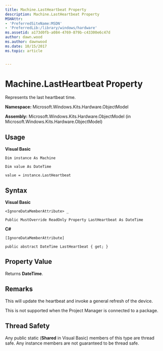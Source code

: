 ```yaml
---
title: Machine.LastHeartbeat Property
description: Machine.LastHeartbeat Property
MSHAttr:
- 'PreferredSiteName:MSDN'
- 'PreferredLib:/library/windows/hardware'
ms.assetid: a173d0fb-a084-4769-879b-c43300e6c47d
author: dawn.wood
ms.author: dawnwood
ms.date: 10/15/2017
ms.topic: article


---
```


# Machine.LastHeartbeat Property


Represents the last heartbeat time.

**Namespace:** Microsoft.Windows.Kits.Hardware.ObjectModel

**Assembly:** Microsoft.Windows.Kits.Hardware.ObjectModel (in Microsoft.Windows.Kits.Hardware.ObjectModel)

## <span id="Usage"></span><span id="usage"></span><span id="USAGE"></span>Usage


**Visual Basic**

`Dim instance As Machine`

`Dim value As DateTime`

`value = instance.LastHeartbeat`

## <span id="Syntax"></span><span id="syntax"></span><span id="SYNTAX"></span>Syntax


**Visual Basic**

`<IgnoreDataMemberAttribute> _`

`Public MustOverride ReadOnly Property LastHeartbeat As DateTime`

**C#**

`[IgnoreDataMemberAttribute]`

`public abstract DateTime LastHeartbeat { get; }`

## <span id="Property_Value"></span><span id="property_value"></span><span id="PROPERTY_VALUE"></span>Property Value


Returns **DateTime**.

## <span id="Remarks"></span><span id="remarks"></span><span id="REMARKS"></span>Remarks


This will update the heartbeat and invoke a general refresh of the device.

This is not supported when the Project Manager is connected to a package.

## <span id="Thread_Safety"></span><span id="thread_safety"></span><span id="THREAD_SAFETY"></span>Thread Safety


Any public static (**Shared** in Visual Basic) members of this type are thread safe. Any instance members are not guaranteed to be thread safe.

 

 






